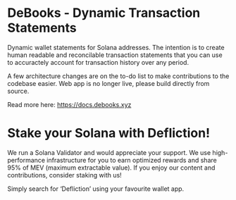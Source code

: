 # DeBooks - Dynamic Transaction Statements

Dynamic wallet statements for Solana addresses. The intention is to create human readable and reconcilable transaction statements that you can use to accuractely account for transaction history over any period.

A few architecture changes are on the to-do list to make contributions to the codebase easier. Web app is no longer live, please build directly from source.

Read more here: https://docs.debooks.xyz

# Stake your Solana with Defliction!

We run a Solana Validator and would appreciate your support. We use high-performance infrastructure for you to earn optimized rewards and share 95% of MEV (maximum extractable value). If you enjoy our content and contributions, consider staking with us!

Simply search for ‘Defliction’ using your favourite wallet app.

